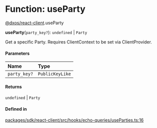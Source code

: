 # Function: useParty

[@dxos/react-client](../modules/dxos_react_client.md).useParty

**useParty**(`party_key?`): `undefined` \| `Party`

Get a specific Party.
Requires ClientContext to be set via ClientProvider.

#### Parameters

| Name | Type |
| :------ | :------ |
| `party_key?` | `PublicKeyLike` |

#### Returns

`undefined` \| `Party`

#### Defined in

[packages/sdk/react-client/src/hooks/echo-queries/useParties.ts:16](https://github.com/dxos/dxos/blob/main/packages/sdk/react-client/src/hooks/echo-queries/useParties.ts#L16)
